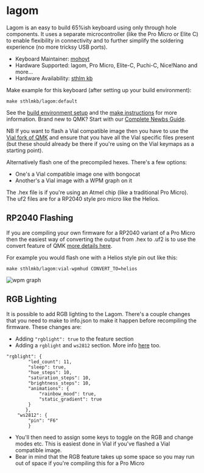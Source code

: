 # lagom

Lagom is an easy to build 65%ish keyboard using only through hole components. It uses a separate microcontroller (like the Pro Micro or Elite C) to enable flexibility in connectivity and to further simplify the soldering experience (no more tricksy USB ports).

* Keyboard Maintainer: [mohoyt](https://github.com/mohoyt)
* Hardware Supported: lagom, Pro Micro, Elite-C, Puchi-C, Nice!Nano and more...
* Hardware Availability: [sthlm kb](https://sthlmkb.com)

Make example for this keyboard (after setting up your build environment):

    make sthlmkb/lagom:default

See the [build environment setup](https://docs.qmk.fm/#/getting_started_build_tools) and the [make instructions](https://docs.qmk.fm/#/getting_started_make_guide) for more information. Brand new to QMK? Start with our [Complete Newbs Guide](https://docs.qmk.fm/#/newbs).

NB If you want to flash a Vial compatible image then you have to use the [Vial fork of QMK](https://github.com/vial-kb/vial-qmk) and ensure that you have all the Vial specific files present (but these should already be there if you're using on the Vial keymaps as a starting point).

Alternatively flash one of the precompiled hexes. There's a few options:
* One's a Vial compatible image one with bongocat
* Another's a Vial image with a WPM graph on it

The .hex file is if you're using an Atmel chip (like a traditional Pro Micro). The uf2 files are for a RP2040 style pro micro like the Helios. 

## RP2040 Flashing

If you are compiling your own firmware for a RP2040 variant of a Pro Micro then the easiest way of converting the output from .hex to .uf2 is to use the convert feature of QMK [more details here](https://docs.qmk.fm/#/feature_converters?id=overview). 

For example you would flash one with a Helios style pin out like this:
```
make sthlmkb/lagom:vial-wpmhud CONVERT_TO=helios
```

![wpm graph](../img/wpmhud.jpeg "lagom")

## RGB Lighting

It is possible to add RGB lighting to the Lagom. There's a couple changes that you need to make to info.json to make it happen before recompiling the firmware. These changes are:
* Adding `"rgblight": true` to the feature section
* Adding a `rgblight` and `ws2812` section. More info [here](https://docs.qmk.fm/#/feature_rgblight) too.
```    
"rgblight": {
        "led_count": 11,
        "sleep": true,
        "hue_steps": 10,
        "saturation_steps": 10,
        "brightness_steps": 10,
        "animations": {
            "rainbow_mood": true,
            "static_gradient": true
        }
       },
    "ws2812": {
        "pin": "F6"
        }
```
* You'll then need to assign some keys to toggle on the RGB and change modes etc. This is easiest done in Vial if you've flashed a Vial compatible image. 
* Bear in mind that the RGB feature takes up some space so you may run out of space if you're compiling this for a Pro Micro
